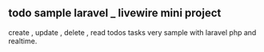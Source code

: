 ## todo sample laravel _ livewire mini project
create , update , delete , read todos tasks very sample with laravel php and realtime.
